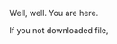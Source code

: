   <p>Well, well. You are here.</p>
  <p>If you not downloaded file, <a href="http://vlalog-org.github.io/cripto/tasks/first/THREE58SIXTRI.zip>do it</a>!</p>
